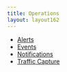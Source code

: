 ```yaml
---
title: Operations
layout: layout162
---
```

* <a href="/docs/16.2/configuration-guide/operations/alerts/">Alerts</a>
* <a href="/docs/16.2/configuration-guide/operations/events/">Events</a>
* <a href="/docs/16.2/architectural-overview/operations/notifications/">Notifications</a>
* <a href="/docs/16.2/configuration-guide/operations/traffic-capture/">Traffic Capture</a>  